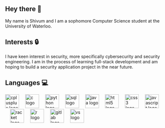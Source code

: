 ## Hey there 👋
My name is Shivum and I am a sophomore Computer Science student at the University of Waterloo.

## Interests 🔒
I have keen interest in security, more specifically cybersecurity and security engineering. I am in the process of learning full-stack development and am hoping to build a security application project in the near future.

## Languages 💻
<div align="left">
  <img src="https://cdn.jsdelivr.net/gh/devicons/devicon/icons/cplusplus/cplusplus-original.svg" height="45" alt="cplusplus logo"  />
  <img width="12" />
  <img src="https://cdn.jsdelivr.net/gh/devicons/devicon/icons/c/c-original.svg" height="45" alt="c logo"  />
  <img width="12" />
  <img src="https://cdn.jsdelivr.net/gh/devicons/devicon/icons/python/python-original.svg" height="45" alt="python logo"  />
  <img width="12" />
  <img src="https://user-images.githubusercontent.com/40461634/114240226-2f506580-9955-11eb-849b-e2a25117d681.png" height="45" alt="sql logo" />
  <img width="12" />
  <img src="https://cdn.jsdelivr.net/gh/devicons/devicon/icons/java/java-original.svg" height="45" alt="java logo"  />
  <img width="12" />
  <img src="https://cdn.jsdelivr.net/gh/devicons/devicon/icons/html5/html5-original.svg" height="45" alt="html5 logo"  />
  <img width="12" />
  <img src="https://github.com/user-attachments/assets/c3e02ee8-a4ab-45fb-9ec3-05af7ec3036a" height="45" alt="css3 logo" />
  <img width="12">
  <img src="https://cdn.jsdelivr.net/gh/devicons/devicon/icons/javascript/javascript-original.svg" height="45" alt="javascript logo"  />
  <img width="12" />
  <img src="https://github.com/user-attachments/assets/4ce5d37a-7eb0-4789-a6af-47396e8a6a77" height="45" alt="racket logo"  />
  <img width="12" />
  <img src="https://github.com/user-attachments/assets/a8708552-566e-4e3d-9301-20f1a1020a52" height="45" alt="r logo"  />
  <img width="12" />
  <img src="https://cdn.jsdelivr.net/gh/devicons/devicon/icons/gitlab/gitlab-original.svg" height="45" alt="gitlab logo"  />
  <img width="12" />
  <img src="https://github.com/user-attachments/assets/ba4d49cf-f9d0-4791-ae88-c969dd6610dd" height="45" alt="vs logo"  />
</div>

<!--
**shivum-v/shivum-v** is a ✨ _special_ ✨ repository because its `README.md` (this file) appears on your GitHub profile.

Here are some ideas to get you started:

- 🔭 I’m currently working on ...
- 🌱 I’m currently learning ...
- 👯 I’m looking to collaborate on ...
- 🤔 I’m looking for help with ...
- 💬 Ask me about ...
- 📫 How to reach me: ...
- 😄 Pronouns: ...
- ⚡ Fun fact: ...
-->

